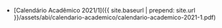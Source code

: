 - [Calendário Acadêmico 2021/1]({{ site.baseurl | prepend: site.url }}/assets/abi/calendario-academico/calendario-academico-2021-1.pdf)
